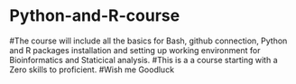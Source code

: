 # Python-and-R-course
#The course will include all the basics for Bash, github connection, Python and R packages installation and setting up working environment for Bioinformatics and Staticical analysis. 
#This is a a course starting with a Zero skills to proficient.
#Wish me Goodluck
